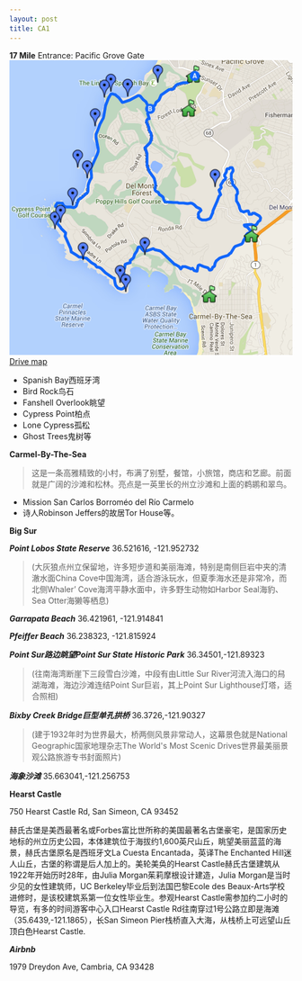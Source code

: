 ```yaml
---
layout: post
title: CA1
---
```


**17 Mile**
Entrance: Pacific Grove Gate
![Image](https://github.com/yurited/yurited.github.io/blob/master/images/drivemap.jpeg)
[Drive map](https://www.google.com/maps/d/u/0/viewer?ll=36.583693%2C-121.936913&spn=0.127779%2C0.195007&msa=0&mid=zhQ13I4PkLug.ku_kKxBy09XM)

- Spanish Bay西班牙湾
- Bird Rock鸟石
- Fanshell Overlook眺望
- Cypress Point柏点
- Lone Cypress孤松
- Ghost Trees鬼树等

**Carmel-By-The-Sea**

> 这是一条高雅精致的小村，布满了别墅，餐馆，小旅馆，商店和艺廊。前面就是广阔的沙滩和松林。亮点是一英里长的州立沙滩和上面的鹈鹕和翠鸟。

- Mission San Carlos Borroméo del Río Carmelo
- 诗人Robinson Jeffers的故居Tor House等。

**Big Sur**

***Point Lobos State Reserve***
36.521616, -121.952732

>(大灰狼点州立保留地，许多短步道和美丽海滩，特别是南侧巨岩中夹的清澈水面China Cove中国海湾，适合游泳玩水，但夏季海水还是非常冷，而北侧Whaler’ Cove海湾平静水面中，许多野生动物如Harbor Seal海豹、Sea Otter海獭等栖息)

***Garrapata Beach***
36.421961, -121.914841

***Pfeiffer Beach***
36.238323, -121.815924

***Point Sur路边眺望Point Sur State Historic Park***
36.34501,-121.89323

> (往南海湾断崖下三段雪白沙滩，中段有由Little Sur River河流入海口的舄湖海滩，海边沙滩连结Point Sur巨岩，其上Point Sur Lighthouse灯塔，适合照相)

***Bixby Creek Bridge巨型单孔拱桥***
36.3726,-121.90327

>(建于1932年时为世界最大，桥两侧风景非常动人，这幕景色就是National Geographic国家地理杂志The World's Most Scenic Drives世界最美丽景观公路旅游专书封面照片)

***海象沙滩***
35.663041,-121.256753

**Hearst Castle**

750 Hearst Castle Rd, San Simeon, CA 93452

赫氏古堡是美西最著名或Forbes富比世所称的美国最著名古堡豪宅，是国家历史地标的州立历史公园，本体建筑位于海拔约1,600英尺山丘，眺望美丽蓝蓝的海景，赫氏古堡原名是西班牙文La Cuesta Encantada，英译The Enchanted Hill迷人山丘，古堡的称谓是后人加上的。美轮美奂的Hearst Castle赫氏古堡建筑从1922年开始历时28年，由Julia Morgan茱莉摩根设计建造，Julia Morgan是当时少见的女性建筑师，UC Berkeley毕业后到法国巴黎Ecole des Beaux-Arts学校进修时，是该校建筑系第一位女性毕业生。参观Hearst Castle需参加约二小时的导览，有多的时间游客中心入口Hearst Castle Rd往南穿过1号公路立即是海滩（35.6439,-121.1865），长San Simeon Pier栈桥直入大海，从栈桥上可远望山丘顶白色Hearst Castle.

***Airbnb***

1979 Dreydon Ave, Cambria, CA 93428
